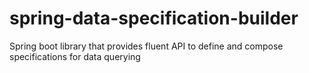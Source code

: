 # spring-data-specification-builder
Spring boot library that provides fluent API to define and compose specifications for data querying
